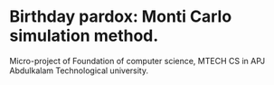 # Birthday pardox: Monti Carlo simulation method.

Micro-project of Foundation of computer science, MTECH CS in APJ Abdulkalam Technological university.